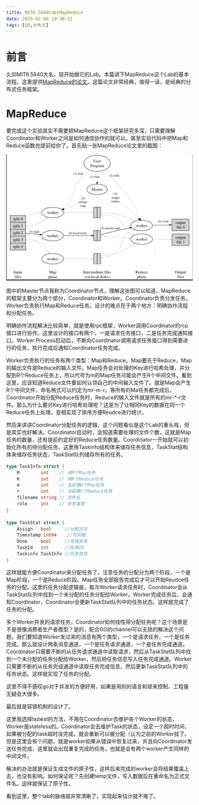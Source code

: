 ```yaml
---
title: MIT6.5840Lab1MapReduce
date: 2025-02-06 19:30:31
tags: [GO,分布式]
---
```


# 前言
久仰MIT6.5840大名，现开始做它的Lab。本篇讲下MapReduce这个Lab的基本流程。这里提供[MapReduce的论文](https://link.zhihu.com/?target=http%3A//research.google.com/archive/mapreduce-osdi04.pdf)。这篇论文非常经典，值得一读，是经典的分布式任务框架。

# MapReduce
要完成这个实验其实不需要把MapReduce这个框架研究多深，只需要理解Coordinator和Worker之间是如何通信协作的就可以。甚至实验代码中把Map和Reduce函数也提前给你了。首先贴一张MapReduce论文里的截图：

![alt text](../../assets/img/2025-02-06-MIT6.5840Lab1MapReduce/image.png)

图中的Master节点我称为Coordinator节点，理解这张图可以知道，MapReduce的框架主要分为两个部分，Coordinator和Worker。Coordinator负责分发任务，Worker负责执行Map和Reduce任务。设计的难点在于两个地方：明确协作流程和分配任务。

明确协作流程解决比较简单，就是使用rpc框架，Worker调用Coordinator的rcp接口进行协作。这里设计的接口有两个，一是请求任务接口，二是任务完成通知接口。Worker Process启动后，不断向Coordinator调用请求任务接口得到需要进行的任务，执行完成后通知Coordinator任务完成。

Worker负责执行的任务有两个类型：Map和Reduce。Map要先于Reduce，Map的输出文件是Reduce的输入文件。Map任务会对处理的Key进行哈希处理，并分配到R个Reduce任务上，所以代号为m的Map任务可能会产生R个中间文件。看到这里，应该知道Reduce文件要如何认领自己的中间输入文件了。就是Map会产生R个中间文件，命名格式可以约定为mr-m-r。等所有的Ma任务都完成后，Coordinator开始分配Reduce任务时，Reduce的输入文件就是所有的mr-*-r文件。那么为什么要对Key进行哈希处理呢？这是为了让相同Key的数据在同一个Reduce任务上处理，变相实现了排序方便Reudce进行统计。

然后来讲讲Coordinator分配任务的逻辑，这个问题看似是这个Lab的重头戏，但是其实也好解决。Coordinator启动时，会知道需要处理的文件个数，这就是Map任务的数量，还有提前约定好的Reduce任务数量。Coordinator一开始就可以初始化所有的待分配任务。这里用Taskinfo结构体来储存任务信息，TaskStat结构体来储存任务状态，TaskStat队列储存所有的任务。

```go
type TaskInfo struct {
	M        int    // 共M个Map任务
	R        int    // 共R个Reduce任务
	m        int    // 当前第m个Map任务
	r        int    // 当前第r个Reduce任务
	filename string // 文件名
	role     int    // 任务类型
}

type TaskStat struct {
	Assign   bool     //分配状态
	Timestamp int64    //时间戳
	Done     bool     //完成状态
	TaskId   int      //任务ID
	Taskinfo TaskInfo //任务信息
}
```

这样就能方便Coordinator来分配任务了。注意任务的分配分为两个阶段，一个是Map阶段，一个是Reduce阶段。Map任务全部报告完成后才可以开始Reudce任务的分配。这里的任务分配逻辑是，每次Worker请求任务时，Coordinator会从TaskStat队列中找到一个未分配的任务分配给Worker。Worker完成任务后，会通知Coordinator，Coordinator会更新TaskStat队列中的任务状态。这样就完成了任务的分配。

多个Worker并发的请求任务，Coordinator如何线性得分配任务呢？这个场景是不是很像消费者生产者模型？是的，配合GO的channel可以无锁的解决这个问题。我们要知道Worker发过来的消息有两个类型，一个是请求任务，一个是任务完成。那么就设计两条消息通道，一个是任务请求通道，一个是任务完成通道。Coordinator只需要不断的从任务请求通道中读取请求，然后从TaskStat队列中找到一个未分配的任务分配给Worker，然后把任务信息写入任务完成通道。Worker只需要不断的从任务完成通道中读取任务完成信息，然后更新TaskStat队列中的任务状态。这样就实现了任务的分配。

这里不得不感叹go对于并发的方便好用，如果是用别的语言和锁来控制，工程量无疑会大很多。

最后就是容错机制的设计了。

这里我选择laziest的方法，不用在Coordinator去维护各个Worker的状态，Worker是stateless的。Coordinator会去维护Task的状态，设定一个超时时间，如果被分配的task超时没完成，就会重新可以被分配（认为之前的Worker挂了。但是这里会有个问题，就是worker如果从错误中恢复过来，并且向Coordinator发送任务完成，这里就会出现重复完成的任务，也就是会有两个worker产生同样的中间文件。

解决的办法就是保证生成文件的原子性，这样后来完成的worker会将结果覆盖上去，也没有影响。如何保证呢？先创建temp文件，写入数据后在重命名为正式文件名。这样就保证了原子性。


看到这里，整个lab的脉络就非常清晰了，实现起来估计就不难了。


